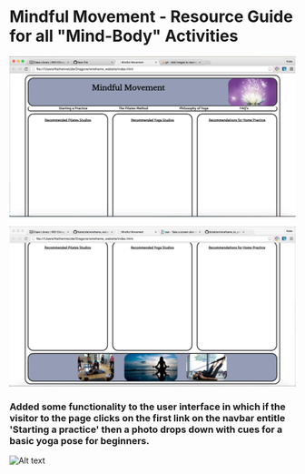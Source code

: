 # Mindful Movement - Resource Guide for all "Mind-Body" Activities

![Alt text](mindful_movement_top.png)

![Alt text](mindful_movement_bottom.png)

### Added some functionality to the user interface in which if the visitor to the page clicks on the first link on the navbar entitle 'Starting a practice' then a photo drops down with cues for a basic yoga pose for beginners.

![Alt text](mindful_movement_click_function.png)
